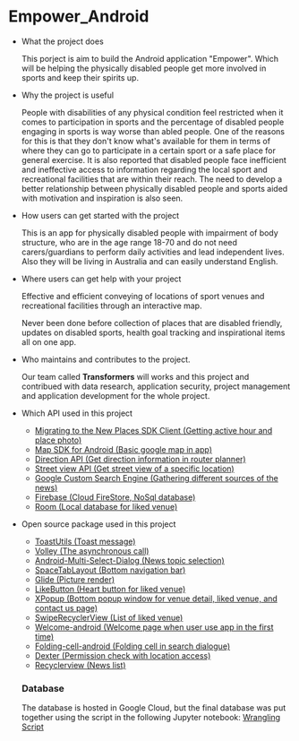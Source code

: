 # Empower_Android

- What the project does

  This porject is aim to build the Android application "Empower". Which will be helping the physically disabled people get more involved in sports and keep their spirits up. 

- Why the project is useful

  People with disabilities of any physical condition feel restricted when it comes to participation in sports and the percentage of disabled people engaging in sports is way worse than abled people. One of the reasons for this is that they don't know what's available for them in terms of where they can go to participate in a certain sport or a safe place for general exercise.
  It is also reported that disabled people face inefficient and ineffective access to information regarding the local sport and recreational facilities that are within their reach. The need to develop a better relationship between physically disabled people and sports aided with motivation and inspiration is also seen.

- How users can get started with the project

  This is an app for physically disabled people with impairment of body structure, who are in the age range 18-70 and do not need carers/guardians to perform daily activities and lead independent lives. Also they will be living in Australia and can easily understand English.

- Where users can get help with your project

  Effective and efficient conveying of locations of sport venues and recreational facilities through an interactive map.

  Never been done before collection of places that are disabled friendly, updates on disabled sports, health goal tracking and inspirational items all on one app.

- Who maintains and contributes to the project.

  Our team called **Transformers** will works and this project and contribued with data research, application security, project management and application development for the whole project.

- Which API used in this project

  - [Migrating to the New Places SDK Client (Getting active hour and place photo)](https://developers.google.com/places/android-sdk/client-migration)
  - [Map SDK for Android (Basic google map in app)](https://developers.google.com/maps/documentation/android-sdk/overview)
  - [Direction API (Get direction information in router planner)](https://developers.google.com/maps/documentation/directions/overview)
  - [Street view API (Get street view of a specific location)](https://developers.google.com/maps/documentation/javascript/streetview)
  - [Google Custom Search Engine (Gathering different sources of the news)](https://developers.google.com/custom-search/docs/tutorial/creatingcse)
  - [Firebase (Cloud FireStore, NoSql database)](https://firebase.google.com/docs/android/setup)
  - [Room (Local database for liked venue)](https://developer.android.com/jetpack/androidx/releases/room)
  
- Open source package used in this project
  - [ToastUtils (Toast message)](https://github.com/getActivity/ToastUtils)
  - [Volley (The asynchronous call)](https://developer.android.com/training/volley)
  - [Android-Multi-Select-Dialog (News topic selection)](https://github.com/abumoallim/Android-Multi-Select-Dialog)
  - [SpaceTabLayout (Bottom navigation bar)](https://github.com/long1eu/SpaceTabLayout)
  - [Glide (Picture render)](https://github.com/bumptech/glide)
  - [LikeButton (Heart button for liked venue)](https://github.com/jd-alexander/LikeButton)
  - [XPopup (Bottom popup window for venue detail, liked venue, and contact us page)](https://github.com/li-xiaojun/XPopup)
  - [SwipeRecyclerView (List of liked venue)](https://github.com/yanzhenjie/SwipeRecyclerView)
  - [Welcome-android (Welcome page when user use app in the first time)](https://github.com/stephentuso/welcome-android)
  - [Folding-cell-android (Folding cell in search dialogue)](https://github.com/Ramotion/folding-cell-android)
  - [Dexter (Permission check with location access)](https://github.com/Karumi/Dexter)
  - [Recyclerview (News list)](https://developer.android.com/jetpack/androidx/releases/recyclerview)

  
  ### Database
  The database is hosted in Google Cloud, but the final database was put together using the script in the following Jupyter notebook: [Wrangling Script](https://drive.google.com/file/d/1fWHJjWf_doOC0YR1SyBd359tWoxenIsj/view?usp=sharing)

